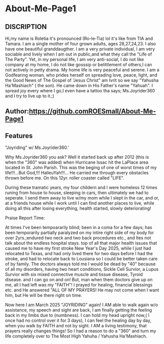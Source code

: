 # About-Me-Page1

## DISCRIPTION

Hi,my name is Roletia it's pronounced (Ro-le-Tia) lol it's like from TIA and Tamara. I am a single mother of four grown adults, ages 28,27,24,23. I also have one beautiful granddaugther. I am a very private individual, I am very sociable and lively when I am out in public,and what they call the "Life of The Party". Yet, in my personal life, I am very anti-social, I do not like company at my home, I do not like gosssip or belittlement of others,I can not actively in petty drama. My home life is very peaceful and serene. I am a Godfearing woman, who prides herself on spreading love, peace, light, and the Good News of The Gospel of 'Jesus Christ" am Ivrit so we say "Yahusha Ha'Mashiach" ( the son). He came down in His Father's name "Yahuah". I spread joy every where I go,I even have a tattoo tha says; Ms.Joyrider360 and I try to live up to it.;)

## Author:https://github.comROESmall/About-Me-Page1 

## Features

"Joyriding" w/ Ms.Joyrider360.'


Why Ms.Joyrider360 you ask? Well it started back up after 2012 (this is when the "360" was added) when Hurricane Issac hit the LaPlace area located in St. John Parish. This was the beging of one of worst times of my life!!!...But God,!!! HalleuYah!!!... He carried me through every obstacles thrown before me. On this 12yr. roller coaster called "LIFE". 

During these tramatic years, my four childern and I were homeless 12 times runing from house to house, sleeping in cars, then ultimately we had to seperate. I send them away to live w/my mom while I slept in the car, and or, at a friends house while I work until I can find another places to live, while doing all this after losing everything, 
health started, slowly deteriorating!


Praise Report Time:


At times I've been tempoararily blind; been in a coma for a few days; has been temporarily partially paralyzed on my intire right side of my body for over 2yrs.;endured two neck and two back procedures etc., and ltes not talk about the endless hospital stays.  top of all that major health issues that caused me to have my first stroke New Year's Day 2025, while I just had relocated to Texas, and had only lived there for two days before I had the stroke, and had to relocate back to Lousiana so I could be better taken care of by family. The doctors always told me I would be dead by "40"  because of all my disorders, having two heart conditions, Sickle Cell Survior, a Lupus Survior with six mixed connective muscle and tissue disease, Tyroid disease. and I can go on and on! But, man when them doctors give up on me, all I had left was my "FAITH"! I prayed for healing, financial blessings etc. and He answered "ALL OF MY PRAYERS! He may not come when I want him, but He will be there right on time.

Now here I am March 2025 "JOYRIDING" again! I AM able to walk again w/o assistance, my speech and sight are back, I am finally getting the feeling back in my limbs due to (numbness). I can hold my head upright now,( I once had no control over it for 3 days), I can feel the healing day by day, when you walk by FAITH and not by sight. I AM a living testimony, that prayers really changes things! So I had a reason to do a "360" and turn my life completely over to The Most High Yahuha / Yahusha Ha'Mashiach. 

